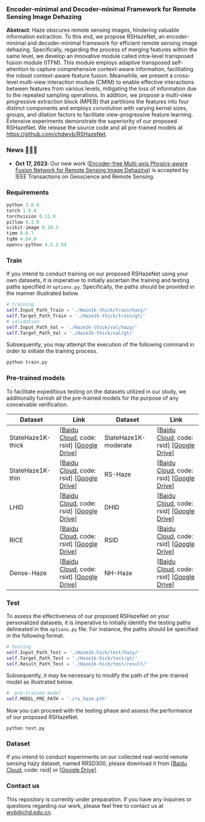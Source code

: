 ###  Encoder-minimal and Decoder-minimal Framework for Remote Sensing Image Dehazing

**Abstract**: Haze obscures remote sensing images, hindering valuable information extraction. To this end, we propose RSHazeNet, an encoder-minimal and decoder-minimal framework for efficient remote sensing image dehazing. Specifically, regarding the process of merging features within the same level, we develop an innovative module called intra-level transposed fusion module (ITFM). This module employs adaptive transposed self-attention to capture comprehensive context-aware information, facilitating the robust context-aware feature fusion. Meanwhile, we present a cross-level multi-view interaction module (CMIM) to enable effective interactions between features from various levels, mitigating the loss of information due to the repeated sampling operations. In addition, we propose a multi-view progressive extraction block (MPEB) that partitions the features into four distinct components and employs convolution with varying kernel sizes, groups, and dilation factors to facilitate view-progressive feature learning. Extensive experiments demonstrate the superiority of our proposed RSHazeNet. We release the source code and all pre-trained models at https://github.com/chdwyb/RSHazeNet.

### News 🚀🚀🚀

- **Oct 17, 2023**: Our new work ([Encoder-free Multi-axis Physics-aware Fusion Network for Remote Sensing Image Dehazing](https://ieeexplore.ieee.org/abstract/document/10287960)) is accepted by IEEE Transactions on Geoscience and Remote Sensing.


### Requirements

```python
python 3.8.6
torch 1.9.0
torchvision 0.11.0
pillow 9.2.0
scikit-image 0.19.3
timm 0.6.7
tqdm 4.64.0
opencv-python 4.5.2.54
```

### Train

If you intend to conduct training on our proposed RSHazeNet using your own datasets, it is imperative to initially ascertain the training and testing paths specified in `options.py`. Specifically, the paths should be provided in the manner illustrated below.

```python
# training
self.Input_Path_Train = './Haze1k-thick/train/hazy/'
self.Target_Path_Train = './Haze1k-thick/train/gt/'
# validation
self.Input_Path_Val = './Haze1k-thick/val/hazy/'
self.Target_Path_Val = './Haze1k-thick/val/gt/'
```

Subsequently, you may attempt the execution of the following command in order to initiate the training process.

```python
python train.py
```

### Pre-trained models

To facilitate expeditious testing on the datasets utilized in our study, we additionally furnish all the pre-trained models for the purpose of any conceivable verification.

| Dataset           | Link                                                         | Dataset              | Link                                                         |
| ----------------- | ------------------------------------------------------------ | -------------------- | ------------------------------------------------------------ |
| StateHaze1K-thick | [[Baidu Cloud](https://pan.baidu.com/s/1KGz0Lyo6E3mDJBSdDzFfgg), code: rsid]   [[Google Drive](https://drive.google.com/file/d/1Leyg1sw4x48wEo5zsPKBGtVaCF5NWdY_/view?usp=sharing)] | StateHaze1K-moderate | [[Baidu Cloud](https://pan.baidu.com/s/1cyzLZFK0-pX-uyUC3yTAXQ), code: rsid]   [[Google Drive](https://drive.google.com/file/d/1Jxz0ZpMUAFYP-4nYS4__HyxR506_kF7d/view?usp=sharing)] |
| StateHaze1K-thin  | [[Baidu Cloud](https://pan.baidu.com/s/16rhnMKq47mqlgZ5hYE_bLw), code: rsid]   [[Google Drive](https://drive.google.com/file/d/15FeoHGhfRSk22zWzWfH96mHIjjnoHb-z/view?usp=sharing)] | RS-Haze              | [[Baidu Cloud](https://pan.baidu.com/s/11CQE01WXtxGX9bdigkiMJg), code: rsid]   [[Google Drive](https://drive.google.com/file/d/1-UD3eJeAULBB4mzf3SvNMdzAvuSLFK9G/view?usp=sharing)] |
| LHID              | [[Baidu Cloud](https://pan.baidu.com/s/1rF3eYJ6f7s5mVmIO9NriQg), code: rsid]   [[Google Drive](https://drive.google.com/file/d/1L0yDz4aP5NfNetqSmHC1CV7GiL45b8nK/view?usp=sharing)] | DHID                 | [[Baidu Cloud](https://pan.baidu.com/s/1n9uh8daqVDmFkkr3skQw9A), code: rsid]   [[Google Drive](https://drive.google.com/file/d/14RSfxdepbhaLBmPfryzCc1erGn1cjrOn/view?usp=sharing)] |
| RICE              | [[Baidu Cloud](https://pan.baidu.com/s/1IdaugM5MrxH8QMFeT6sy4g), code: rsid]   [[Google Drive](https://drive.google.com/file/d/1FsABBJRbUA0mJbzsjMlMofI7exe5T82D/view?usp=sharing)] | RSID                 | [[Baidu Cloud](https://pan.baidu.com/s/12cZt2e4p85u2n59pYZ-rvw), code: rsid]   [[Google Drive](https://drive.google.com/file/d/1HozsEo2H49SpRMb0ws1VBULqUevSpboA/view?usp=sharing)] |
| Dense-Haze        | [[Baidu Cloud](https://pan.baidu.com/s/1KM6QneCvYZ_Bh0nCP6Eh5Q), code: rsid]   [[Google Drive](https://drive.google.com/file/d/1h83Gcy9Z4ET1m5Jw-b15HR4h9x4hWk_h/view?usp=sharing)] | NH-Haze              | [[Baidu Cloud](https://pan.baidu.com/s/15pzjMIT2IjzjDlUTIMcZ1g), code: rsid]   [[Google Drive](https://drive.google.com/file/d/13vqNv1SzIt1bxEsSYjl_Y5zAYXKfLbLn/view?usp=sharing)] |

### Test

To assess the effectiveness of our proposed RSHazeNet on your personalized datasets, it is imperative to initially identify the testing paths delineated in the `options.py` file. For instance, the paths should be specified in the following format.

```python
# testing
self.Input_Path_Test = './Haze1k-hick/test/hazy/'
self.Target_Path_Test = './Haze1k-hick/test/gt/'
self.Result_Path_Test = './Haze1k-hick/test/result/'
```

Subsequently, it may be necessary to modify the path of the pre-trained model as illustrated below.

```python
#  pre-trained model
self.MODEL_PRE_PATH = './rs_haze.pth'
```

Now you can proceed with the testing phase and assess the performance of our proposed RSHazeNet.

```pyth
python test.py
```

### Dataset

If you intend to conduct experiments on our collected real-world remote sensing hazy dataset, named RRSD300, please download it from [[Baidu Cloud](https://pan.baidu.com/s/1lM9vEvDwgDrCoyPJAW490A), code: rsid] or [[Google Drive](https://drive.google.com/file/d/198dmAL5Vrw1qm_f5t4nW8l1Jmw-HNLuy/view?usp=sharing)].

### Contact  us

This repository is currently under preparation. If you have any inquiries or questions regarding our work, please feel free to contact us at wyb@chd.edu.cn.
